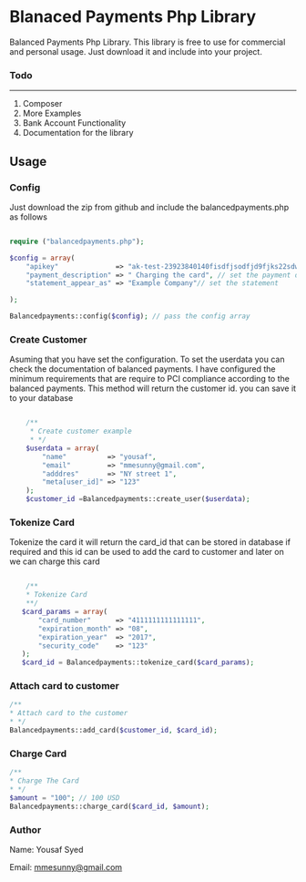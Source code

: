 Blanaced Payments Php Library
================

Balanced Payments Php Library. This library is free to use for commercial and personal usage. Just download it and include into your project.

### Todo
---
1. Composer
2. More Examples
3. Bank Account Functionality
4. Documentation for the library

Usage
-----

### Config
Just download the zip from github and include the balancedpayments.php as follows

```php

require ("balancedpayments.php");

$config = array(
	"apikey"              => "ak-test-23923840140fisdfjsodfjd9fjks22sdww", // set your api key secret
	"payment_description" => " Charging the card", // set the payment description
	"statement_appear_as" => "Example Company"// set the statement

);

Balancedpayments::config($config); // pass the config array

```
### Create Customer
Asuming that you have set the configuration. To set the userdata you can check the documentation of balanced payments. I have configured the minimum requirements that are require to PCI compliance according to the balanced payments. This method will return the customer id. you can save it to your database

```php

	/**
	 * Create customer example
	 * */
	$userdata = array(
		"name"          => "yousaf",
		"email"         => "mmesunny@gmail.com",
		"adddres"       => "NY street 1",
		"meta[user_id]" => "123"
	);
	$customer_id =Balancedpayments::create_user($userdata);

```

### Tokenize Card
Tokenize the card it will return the card_id that can be stored in database if required and this id can be used to add the card to customer and later on we can charge this card

 ```php

	 /**
	 * Tokenize Card
	 **/
	$card_params = array(
		"card_number"      => "4111111111111111",
		"expiration_month" => "08",
		"expiration_year"  => "2017",
		"security_code"    => "123"
	);
	$card_id = Balancedpayments::tokenize_card($card_params);

```


### Attach card to customer


 ```php
/**
 * Attach card to the customer
 * */
Balancedpayments::add_card($customer_id, $card_id);

```


### Charge Card


 ```php
/**
 * Charge The Card
 * */
 $amount = "100"; // 100 USD
Balancedpayments::charge_card($card_id, $amount);

```



### Author
Name: Yousaf Syed

Email: mmesunny@gmail.com
